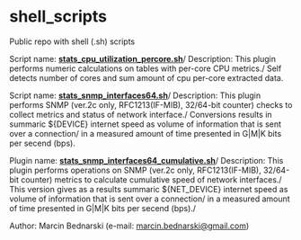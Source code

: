 # shell_scripts
Public repo with shell (.sh) scripts

Script name: <ins>**stats_cpu_utilization_percore.sh**</ins>/
Description: This plugin performs numeric calculations on tables with per-core CPU metrics./
             Self detects number of cores and sum amount of cpu per-core extracted data.

Script name: <ins>**stats_snmp_interfaces64.sh**</ins>/
Description: This plugin performs SNMP (ver.2c only, RFC1213(IF-MIB), 32/64-bit counter) checks to collect metrics and status of network interface./
             Conversions results in summaric ${DEVICE} internet speed as volume of information that is sent over a connection/
             in a measured amount of time presented in G|M|K bits per secend (bps).

Plugin name: <ins>**stats_snmp_interfaces64_cumulative.sh**</ins>/
Description: This plugin performs operations on SNMP (ver.2c only, RFC1213(IF-MIB), 32/64-bit counter) metrics to calculate cumulative speed of network interfaces./
             This version gives as a results summaric ${NET_DEVICE} internet speed as volume of information that is sent over a connection/
             in a measured amount of time presented in G|M|K bits per secend (bps)./

Author: Marcin Bednarski (e-mail: marcin.bednarski@gmail.com)
